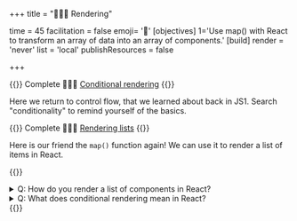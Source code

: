 +++
title = "👨🏼‍🎨 Rendering"

time = 45
facilitation = false
emoji= '🧩'
[objectives]
    1='Use map() with React to transform an array of data into an array of components.'
[build]
  render = 'never'
  list = 'local'
  publishResources = false

+++

{{<note type="narrative" title="React Learn">}}
Complete 🧑🏾‍🎓 [Conditional rendering](https://react.dev/learn/conditional-rendering)
{{</note>}}

Here we return to control flow, that we learned about back in JS1. Search "conditionality" to remind yourself of the basics.

{{<note type="narrative" title="React Learn">}}
Complete 🧑🏾‍🎓 [Rendering lists](https://react.dev/learn/rendering-lists)
{{</note>}}

Here is our friend the `map()` function again! We can use it to render a list of items in React.

{{<note type="question" title="Check your understanding">}}

<details><summary>Q: How do you render a list of components in React?
</summary>
A: Use JavaScript's map() method to create components from an array.</details>
<details><summary>Q: What does conditional rendering mean in React?
</summary>
A: Use if statements, &&, or ? : operators in JSX.</details>
{{</note>}}
